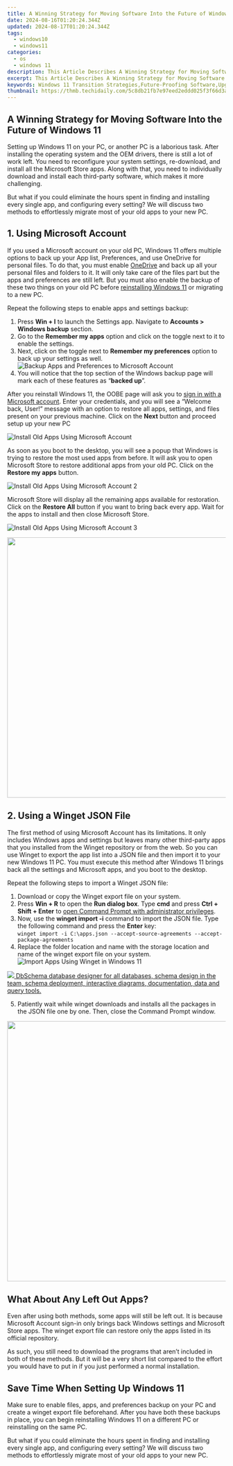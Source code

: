 ```yaml
---
title: A Winning Strategy for Moving Software Into the Future of Windows 11
date: 2024-08-16T01:20:24.344Z
updated: 2024-08-17T01:20:24.344Z
tags:
  - windows10
  - windows11
categories:
  - os
  - windows 11
description: This Article Describes A Winning Strategy for Moving Software Into the Future of Windows 11
excerpt: This Article Describes A Winning Strategy for Moving Software Into the Future of Windows 11
keywords: Windows 11 Transition Strategies,Future-Proofing Software,Upgrading Applications,Windows 11 Compatibility,Softwares for Windows 11,Modernizing Tech Tools,Adopting Win11 Features
thumbnail: https://thmb.techidaily.com/5c8db21fb7e97eed2eddd025f3f66d3a9e58c7bc74fde8e765814f3eec97fd83.jpg
---
```


## A Winning Strategy for Moving Software Into the Future of Windows 11

 Setting up Windows 11 on your PC, or another PC is a laborious task. After installing the operating system and the OEM drivers, there is still a lot of work left. You need to reconfigure your system settings, re-download, and install all the Microsoft Store apps. Along with that, you need to individually download and install each third-party software, which makes it more challenging.

 But what if you could eliminate the hours spent in finding and installing every single app, and configuring every setting? We will discuss two methods to effortlessly migrate most of your old apps to your new PC.

## 1\. Using Microsoft Account

 If you used a Microsoft account on your old PC, Windows 11 offers multiple options to back up your App list, Preferences, and use OneDrive for personal files. To do that, you must enable [OneDrive](https://www.makeuseof.com/what-is-onedrive/) and back up all your personal files and folders to it. It will only take care of the files part but the apps and preferences are still left. But you must also enable the backup of these two things on your old PC before [reinstalling Windows 11](https://www.makeuseof.com/windows-11-reinstall-without-deleting-apps/) or migrating to a new PC.

 Repeat the following steps to enable apps and settings backup:

1. Press **Win + I** to launch the Settings app. Navigate to **Accounts > Windows backup** section.
2. Go to the **Remember my apps** option and click on the toggle next to it to enable the settings.
3. Next, click on the toggle next to **Remember my preferences** option to back up your settings as well.  
![Backup Apps and Preferences to Microsoft Account](https://static1.makeuseofimages.com/wordpress/wp-content/uploads/2023/05/backup-apps-and-preferences-to-microsoft-account.jpg)
4. You will notice that the top section of the Windows backup page will mark each of these features as “**backed up**”.

 After you reinstall Windows 11, the OOBE page will ask you to [sign in with a Microsoft account](https://www.makeuseof.com/windows-switch-local-account-to-microsoft-account/). Enter your credentials, and you will see a “Welcome back, User!” message with an option to restore all apps, settings, and files present on your previous machine. Click on the **Next** button and proceed setup up your new PC

![Install Old Apps Using Microsoft Account](https://static1.makeuseofimages.com/wordpress/wp-content/uploads/2023/05/install-old-apps-using-microsoft-account.jpg)

 As soon as you boot to the desktop, you will see a popup that Windows is trying to restore the most used apps from before. It will ask you to open Microsoft Store to restore additional apps from your old PC. Click on the **Restore my apps** button.

![Install Old Apps Using Microsoft Account 2](https://static1.makeuseofimages.com/wordpress/wp-content/uploads/2023/05/install-old-apps-using-microsoft-account-2.jpg)

 Microsoft Store will display all the remaining apps available for restoration. Click on the **Restore All** button if you want to bring back every app. Wait for the apps to install and then close Microsoft Store.

![Install Old Apps Using Microsoft Account 3](https://static1.makeuseofimages.com/wordpress/wp-content/uploads/2023/05/install-old-apps-using-microsoft-account-3.jpg)

<!-- affiliate ads begin -->
<a href="https://appsumo.8odi.net/c/5597632/2087394/7443" target="_top" id="2087394"><img src="//a.impactradius-go.com/display-ad/7443-2087394" border="0" alt="" width="1200" height="600"/></a><img height="0" width="0" src="https://appsumo.8odi.net/i/5597632/2087394/7443" style="position:absolute;visibility:hidden;" border="0" />
<!-- affiliate ads end -->
## 2\. Using a Winget JSON File

 The first method of using Microsoft Account has its limitations. It only includes Windows apps and settings but leaves many other third-party apps that you installed from the Winget repository or from the web. So you can use Winget to export the app list into a JSON file and then import it to your new Windows 11 PC. You must execute this method after Windows 11 brings back all the settings and Microsoft apps, and you boot to the desktop.

 Repeat the following steps to import a Winget JSON file:

1. Download or copy the Winget export file on your system.
2. Press **Win + R** to open the **Run dialog box**. Type **cmd** and press **Ctrl + Shift + Enter** to [open Command Prompt with administrator privileges](https://www.makeuseof.com/how-to-always-open-command-prompt-as-administrator-windows/).
3. Now, use the **winget import -i** command to import the JSON file. Type the following command and press the **Enter** key:  
`winget import -i C:\apps.json --accept-source-agreements --accept-package-agreements`
4. Replace the folder location and name with the storage location and name of the winget export file on your system.  
![Import Apps Using Winget in Windows 11](https://static1.makeuseofimages.com/wordpress/wp-content/uploads/2023/05/import-apps-using-winget-in-windows-11.jpg)
<!-- affiliate ads begin -->
<a href="https://shop.dbschema.com/order/checkout.php?PRODS=19867419&QTY=1&AFFILIATE=108875&CART=1"> <img src="https://secure.avangate.com/images/merchant/176b22bab4e94a28619ca2433b2ef241/products/1_icon256.png" border="0">
DbSchema database designer for all databases, schema design in the team, schema deployment, interactive diagrams, documentation, data and query tools. </a>
<!-- affiliate ads end -->
5. Patiently wait while winget downloads and installs all the packages in the JSON file one by one. Then, close the Command Prompt window.

<!-- affiliate ads begin -->
<a href="https://appsumo.8odi.net/c/5597632/2068416/7443" target="_top" id="2068416"><img src="//a.impactradius-go.com/display-ad/7443-2068416" border="0" alt="" width="1200" height="600"/></a><img height="0" width="0" src="https://appsumo.8odi.net/i/5597632/2068416/7443" style="position:absolute;visibility:hidden;" border="0" />
<!-- affiliate ads end -->
## What About Any Left Out Apps?

 Even after using both methods, some apps will still be left out. It is because Microsoft Account sign-in only brings back Windows settings and Microsoft Store apps. The winget export file can restore only the apps listed in its official repository.

 As such, you still need to download the programs that aren’t included in both of these methods. But it will be a very short list compared to the effort you would have to put in if you just performed a normal installation.

<!-- affiliate ads begin -->

<!-- affiliate ads end -->
## Save Time When Setting Up Windows 11

 Make sure to enable files, apps, and preferences backup on your PC and create a winget export file beforehand. After you have both these backups in place, you can begin reinstalling Windows 11 on a different PC or reinstalling on the same PC.

 But what if you could eliminate the hours spent in finding and installing every single app, and configuring every setting? We will discuss two methods to effortlessly migrate most of your old apps to your new PC.



<ins class="adsbygoogle"
      style="display:block"
      data-ad-client="ca-pub-7571918770474297"
      data-ad-slot="8358498916"
      data-ad-format="auto"
      data-full-width-responsive="true"></ins>



